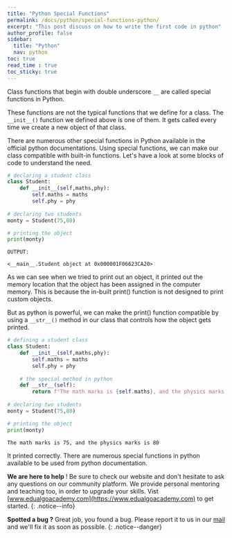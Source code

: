```yaml
---
title: "Python Special Functions"
permalink: /docs/python/special-functions-python/
excerpt: "This post discuss on how to write the first code in python"
author_profile: false
sidebar:
  title: "Python"
  nav: python
toc: true
read_time : true
toc_sticky: true
---
```


<script type="text/javascript" async
  src="https://cdn.mathjax.org/mathjax/latest/MathJax.js?config=TeX-MML-AM_CHTML">
</script>

Class functions that begin with double underscore `__` are called special functions in Python.

These functions are not the typical functions that we define for a class. The `__init__()` function we defined above is one of them. It gets called every time we create a new object of that class.

There are numerous other special functions in Python available in the official python documentations. Using special functions, we can make our class compatible with built-in functions. Let's have a look at some blocks of code to understand the need.

```python
# declaring a student class
class Student:
    def __init__(self,maths,phy):
        self.maths = maths
        self.phy = phy
        
# declaring two students
monty = Student(75,80)

# printing the object
print(monty)
```

```
OUTPUT:

<__main__.Student object at 0x000001F06623CA20>
```

As we can see when we tried to print out an object, it printed out the memory location that the object has been assigned in the computer memory. This is because the in-built print() function is not designed to print custom objects.

But as python is powerful, we can make the print() function compatible by using a `__str__()` method in our class that controls how the object gets printed.

```python
# defining a student class
class Student:
    def __init__(self,maths,phy):
        self.maths = maths
        self.phy = phy
    
    # the special method in python 
    def __str__(self):
        return f"The math marks is {self.maths}, and the physics marks is {self.phy}"
        
# declaring two students
monty = Student(75,80)

# printing the object
print(monty)
```

```
The math marks is 75, and the physics marks is 80
```

It printed correctly. There are numerous special functions in python available to be used from python documentation.

<i class="fas fa-lightbulb fa-2x"></i> **We are here to help** ! Be sure to check our website and don't hesitate to ask any questions on our community platform. We provide personal mentoring and teaching too, in order to upgrade your skills. Vist [www.edualgoacademy.com](https://www.edualgoacademy.com) to get started.
{: .notice--info}

<i class="fas fa-bug fa-2x"></i> **Spotted a bug ?** Great job, you found a bug. Please report it to us in our [mail](mailto:founder@edualgoacademy.com) and we'll fix it as soon as possible.
{: .notice--danger}